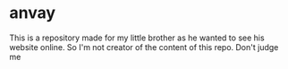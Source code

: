 # anvay
This is a repository made for my little brother as he wanted to see his website online. So I'm not creator of the content of this repo. Don't judge me
